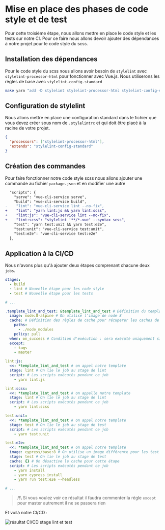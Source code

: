 # Mise en place des phases de code style et de test

Pour cette troisième étape, nous allons mettre en place le code style et les tests sur notre CI. Pour ce faire nous allons devoir ajouter des dépendances à notre projet pour le code style du scss.

## Installation des dépendances

Pour le code style du scss nous allons avoir besoin de `stylelint` avec `stylelint-processor-html` pour fonctionner avec Vue.js.
Nous utiliserons les règles de base avec `stylelint-config-standard`

```bash
make yarn "add -D stylelint stylelint-processor-html stylelint-config-standard"

```

## Configuration de stylelint

Nous allons mettre en place une configuration standard dans le fichier que vous devez créer sous nom de `.stylelintrc` et qui doit être placé à la racine de votre projet.

```json
{
  "processors": ["stylelint-processor-html"],
  "extends": "stylelint-config-standard"
}
```

## Création des commandes

Pour faire fonctionner notre code style scss nous allons ajouter une commande au fichier `package.json` et en modifier une autre

```diff
  "scripts": {
    "serve": "vue-cli-service serve",
    "build": "vue-cli-service build",
-    "lint": "vue-cli-service lint --no-fix",
+    "lint": "yarn lint:js && yarn lint:scss",
+    "lint:js": "vue-cli-service lint --no-fix",
+    "lint:scss": "stylelint '**/*.vue' --syntax scss",
    "test": "yarn test:unit && yarn test:e2e",
    "test:unit": "vue-cli-service test:unit",
    "test:e2e": "vue-cli-service test:e2e"
  },
```

## Application à la CI/CD

Nous n'avons plus qu'à ajouter deux étapes comprenant chacune deux `jobs`.

```yaml
stages:
  - build
  - lint # Nouvelle étape pour les code style
  - test # Nouvelle étape pour les tests

# ...

.template_lint_and_test: &template_lint_and_test # Définition du template pour les codes style et les tests
  image: node:8-alpine # On utilise l’image de node 8
  cache: # Définition des règles de cache pour récuperer les caches de l'étape de build
    paths:
      - ./node_modules
    policy: pull
  when: on_success # Condition d'exécution : sera exécuté uniquement si les jobs de l'étape précédente réussissent
  except:
    - tags
    - master

lint:js:
  <<: *template_lint_and_test # on appel notre template
  stage: lint # On lie le job au stage de lint
  script: # Les scripts exécutés pendant ce job
    - yarn lint:js

lint:scss:
  <<: *template_lint_and_test # on appelle notre template
  stage: lint # On lie le job au stage de lint
  script: # Les scripts exécutés pendant ce job
    - yarn lint:scss

test:unit:
  <<: *template_lint_and_test # on appel notre template
  stage: test # On lie le job au stage de test
  script: # Les scripts exécutés pendant ce job
    - yarn test:unit

test:e2e:
  <<: *template_lint_and_test # on appel notre template
  image: cypress/base:8 # On utilise un image différente pour les test e2e. overwrite de l'image de base du template
  stage: test # On lie le job au stage de test
  cache: {} # On désactive le cache pour cette étape
  script: # Les scripts exécutés pendant ce job
    - yarn install
    - yarn cypress install
    - yarn run test:e2e --headless

# ...
```

> /!\ Si vous voulez voir ce résultat il faudra commenter la régle `except` pour master autrement il ne se passera rien

Et voilà notre CI/CD :

![résultat CI/CD stage lint et test](https://storage.googleapis.com/tutos/assets/screenshot-pipeline-lint-and-test.png)
